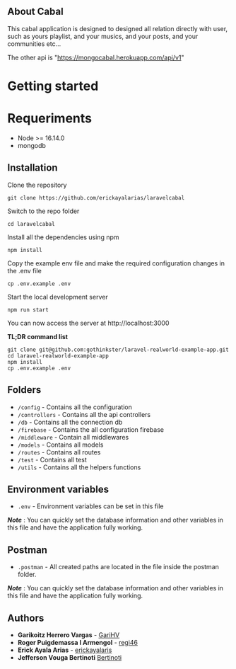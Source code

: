 ## About Cabal
This cabal application is designed to designed all relation directly with user, such as yours playlist, and your musics, and your posts, and your communities etc...

The other api is "https://mongocabal.herokuapp.com/api/v1"

# Getting started

# Requeriments
  - Node >= 16.14.0
  - mongodb
## Installation

Clone the repository

    git clone https://github.com/erickayalarias/laravelcabal

Switch to the repo folder

    cd laravelcabal

Install all the dependencies using npm

    npm install

Copy the example env file and make the required configuration changes in the .env file

    cp .env.example .env

Start the local development server

    npm run start

You can now access the server at http://localhost:3000

**TL;DR command list**

    git clone git@github.com:gothinkster/laravel-realworld-example-app.git
    cd laravel-realworld-example-app
    npm install
    cp .env.example .env

## Folders

- `/config` - Contains all the configuration
- `/controllers` - Contains all the api controllers
- `/db` - Contains all the connection db
- `/firebase` - Contains the all configuration firebase
- `/middleware` - Contain all middlewares
- `/models` - Contains all models
- `/routes` - Contains all routes
- `/test` - Contains all test
- `/utils` - Contains all the helpers functions

## Environment variables

- `.env` - Environment variables can be set in this file

***Note*** : You can quickly set the database information and other variables in this file and have the application fully working.


## Postman

- `.postman` - All created paths are located in the file inside the postman folder.

***Note*** : You can quickly set the database information and other variables in this file and have the application fully working.

## Authors

* **Garikoitz Herrero Vargas** - [GariHV](https://github.com/GariHV)
* **Roger Puigdemassa I Armengol** - [regi46](https://github.com/regi46)
* **Erick Ayala Arias** - [erickayalaris](https://github.com/erickayalaris)
* **Jefferson Vouga Bertinoti** [Bertinoti](https://github.com/Bertinoti)